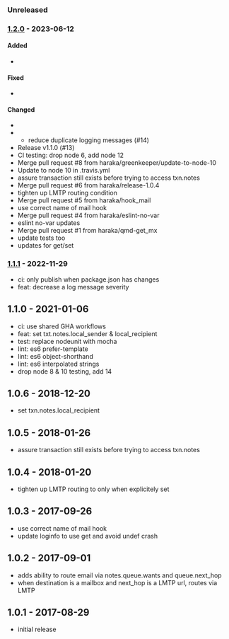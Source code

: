 ### Unreleased


### [1.2.0] - 2023-06-12

#### Added

- 

#### Fixed

- 

#### Changed

- 
- - reduce duplicate logging messages (#14)
- Release v1.1.0 (#13)
- CI testing: drop node 6, add node 12
- Merge pull request #8 from haraka/greenkeeper/update-to-node-10
- Update to node 10 in .travis.yml
- assure transaction still exists before trying to access txn.notes
- Merge pull request #6 from haraka/release-1.0.4
- tighten up LMTP routing condition
- Merge pull request #5 from haraka/hook_mail
- use correct name of mail hook
- Merge pull request #4 from haraka/eslint-no-var
- eslint no-var updates
- Merge pull request #1 from haraka/qmd-get_mx
- update tests too
- updates for get/set


### [1.1.1] - 2022-11-29

- ci: only publish when package.json has changes
- feat: decrease a log message severity


## 1.1.0 - 2021-01-06

- ci: use shared GHA workflows
- feat: set txt.notes.local_sender & local_recipient
- test: replace nodeunit with mocha
- lint: es6 prefer-template
- lint: es6 object-shorthand
- lint: es6 interpolated strings
- drop node 8 & 10 testing, add 14


## 1.0.6 - 2018-12-20

- set txn.notes.local_recipient


## 1.0.5 - 2018-01-26

- assure transaction still exists before trying to access txn.notes


## 1.0.4 - 2018-01-20

- tighten up LMTP routing to only when explicitely set


## 1.0.3 - 2017-09-26

- use correct name of mail hook
- update loginfo to use get and avoid undef crash


## 1.0.2 - 2017-09-01

- adds ability to route email via notes.queue.wants and queue.next_hop
- when destination is a mailbox and next_hop is a LMTP url, routes via LMTP


## 1.0.1 - 2017-08-29

- initial release


[1.1.0]: https://github.com/haraka/haraka-plugin-qmail-deliverable/releases/tag/1.1.0
[1.1.1]: https://github.com/haraka/haraka-plugin-qmail-deliverable/releases/tag/1.1.1
[1.2.0]: https://github.com/haraka/haraka-plugin-qmail-deliverable/releases/tag/1.2.0
